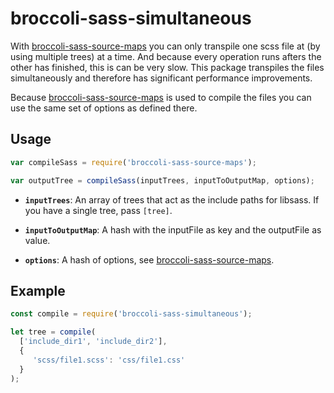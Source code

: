 # broccoli-sass-simultaneous

With [broccoli-sass-source-maps](https://github.com/aexmachina/broccoli-sass-source-maps) you can only transpile one scss file at (by using multiple trees) at
a time. And because every operation runs afters the other has finished, this is can be very slow. This package
transpiles the files simultaneously and therefore has significant performance improvements.

Because [broccoli-sass-source-maps](https://github.com/aexmachina/broccoli-sass-source-maps) is used to compile the
files you can use the same set of options as defined there. 

## Usage

```js
var compileSass = require('broccoli-sass-source-maps');

var outputTree = compileSass(inputTrees, inputToOutputMap, options);
```

* **`inputTrees`**: An array of trees that act as the include paths for
  libsass. If you have a single tree, pass `[tree]`.

* **`inputToOutputMap`**: A hash with the inputFile as key and the outputFile as value. 

* **`options`**: A hash of options, see [broccoli-sass-source-maps](https://github.com/aexmachina/broccoli-sass-source-maps/blob/master/README.md#usage).


## Example

```js
const compile = require('broccoli-sass-simultaneous');

let tree = compile(
  ['include_dir1', 'include_dir2'],
  {
     'scss/file1.scss': 'css/file1.css'
  }
);
```